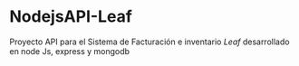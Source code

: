 # NodejsAPI-Leaf
Proyecto API para el Sistema de Facturación e inventario *Leaf* desarrollado en node Js, express y mongodb
